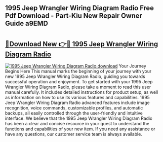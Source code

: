 ## 1995 Jeep Wrangler Wiring Diagram Radio Free Pdf Download - Part-Kiu New Repair Owner Guide a9EMD

# <h2><a href="http://dftfn08.blite.top/?on=1995+Jeep+Wrangler+Wiring+Diagram+Radio">🔗Download New 👉🔴 1995 Jeep Wrangler Wiring Diagram Radio</a></h2>

[![1995 Jeep Wrangler Wiring Diagram Radio download](https://i.imgur.com/lujVjoI.png)](http://dftfn08.blite.top/?on=1995+Jeep+Wrangler+Wiring+Diagram+Radio)
Your Journey Begins Here This manual marks the beginning of your journey with your new 1995 Jeep Wrangler Wiring Diagram Radio, guiding you towards successful operation and enjoyment. To get started with your 1995 Jeep Wrangler Wiring Diagram Radio, please take a moment to read this user manual carefully. It includes detailed instructions for product setup, as well as information on how to use its various features and capabilities. 1995 Jeep Wrangler Wiring Diagram Radio advanced features include image recognition, voice commands, customizable profiles, and automatic backups, all easily controlled through the user-friendly and intuitive interface. We believe that the 1995 Jeep Wrangler Wiring Diagram Radio has been a clear and concise resource in your quest to understand the functions and capabilities of your new item. If you need any assistance or have any questions, our customer service team is always available.
